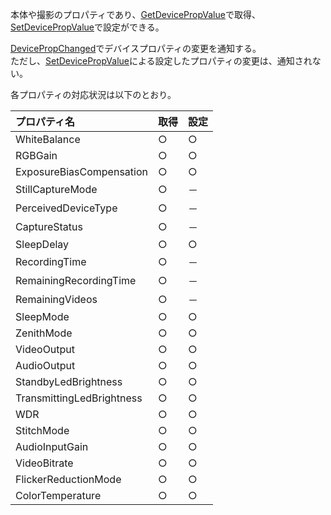 本体や撮影のプロパティであり、[GetDevicePropValue](../operation/0x1015_GetDevicePropValue.md)で取得、[SetDevicePropValue](../operation/0x1016_SetDevicePropValue.md)で設定ができる。

[DevicePropChanged](../event/0x4006_DevicePropChanged.md)でデバイスプロパティの変更を通知する。<BR>
ただし、[SetDevicePropValue](../operation/0x1016_SetDevicePropValue.md)による設定したプロパティの変更は、通知されない。

各プロパティの対応状況は以下のとおり。

| プロパティ名 | 取得 | 設定 |
|:---|:---|:---|
| WhiteBalance | ○ | ○ |
| RGBGain | ○ | ○ |
| ExposureBiasCompensation | ○ | ○ |
| StillCaptureMode | ○ | － |
| PerceivedDeviceType | ○ | － |
| CaptureStatus | ○ | － |
| SleepDelay | ○ | ○ |
| RecordingTime | ○ | － |
| RemainingRecordingTime | ○ | － |
| RemainingVideos | ○ | － |
| SleepMode | ○ | ○ |
| ZenithMode | ○ | ○ |
| VideoOutput | ○ | ○ |
| AudioOutput | ○ | ○ |
| StandbyLedBrightness | ○ | ○ |
| TransmittingLedBrightness | ○ | ○ |
| WDR | ○ | ○ |
| StitchMode | ○ | ○ |
| AudioInputGain | ○ | ○ |
| VideoBitrate | ○ | ○ |
| FlickerReductionMode | ○ | ○ |
| ColorTemperature | ○ | ○ |
